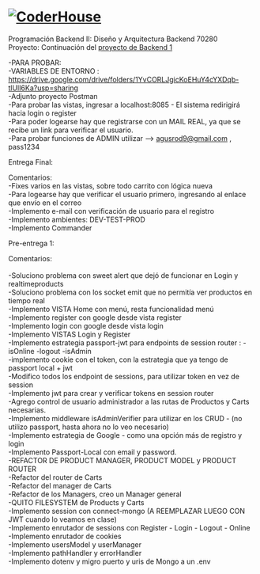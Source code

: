 # [![CoderHouse](https://www.coderhouse.com/imgs/ch.svg)](https://www.coderhouse.com/)

Programación Backend II: Diseño y Arquitectura Backend 70280<br>
Proyecto: Continuación del [proyecto de Backend 1](https://github.com/agusrod9/Backend1-PE1.git)

-PARA PROBAR: <br>
-VARIABLES DE ENTORNO : https://drive.google.com/drive/folders/1YvCORLJgicKoEHuY4cYXDqb-tlUlI6Ka?usp=sharing<br>
-Adjunto proyecto Postman <br>
-Para probar las vistas, ingresar a localhost:8085 - El sistema redirigirá hacia login o register<br>
-Para poder logearse hay que registrarse con un MAIL REAL, ya que se recibe un link para verificar el usuario.<br>
-Para probar funciones de ADMIN utilizar --> agusrod9@gmail.com , pass1234
<br>

Entrega Final:<br>

Comentarios: <br>
-Fixes varios en las vistas, sobre todo carrito con lógica nueva<br>
-Para logearse hay que verificar el usuario primero, ingresando al enlace que envío en el correo <br>
-Implemento e-mail con verificación de usuario para el registro <br>
-Implemento ambientes: DEV-TEST-PROD<br>
-Implemento Commander<br>


Pre-entrega 1:<br>

Comentarios: <br>
<br>
-Soluciono problema con sweet alert que dejó de funcionar en Login y realtimeproducts<br>
-Soluciono problema con los socket emit que no permitía ver productos en tiempo real<br>
-Implemento VISTA Home con menú, resta funcionalidad menú<br>
-Implemento register con google desde vista register<br>
-Implemento login con google desde vista login<br>
-Implemento VISTAS Login y Register<br>
-Implemento estrategia passport-jwt para endpoints de session router : -isOnline -logout -isAdmin <br>
-implemento cookie con el token, con la estrategia que ya tengo de passport local + jwt<br>
-Modifico todos los endpoint de sessions, para utilizar token en vez de session<br>
-Implemento jwt para crear y verificar tokens en session router<br>
-Agrego control de usuario administrador a las rutas de Productos y Carts necesarias. <br>
-Implemento middleware isAdminVerifier para utilizar en los CRUD - (no utilizo passport, hasta ahora no lo veo necesario) <br>
-Implemento estrategia de Google - como una opción más de registro y login <br>
-Implemento Passport-Local con email y password.<br>
-REFACTOR DE PRODUCT MANAGER, PRODUCT MODEL y PRODUCT ROUTER <br>
-Refactor del router de Carts <br>
-Refactor del manager de Carts <br>
-Refactor de los Managers, creo un Manager general <br>
-QUITO FILESYSTEM de Products y Carts<br>
-Implemento session con connect-mongo (A REEMPLAZAR LUEGO CON JWT cuando lo veamos en clase) <br>
-Implemento enrutador de sessions con Register - Login - Logout - Online<br>
-Implemento enrutador de cookies <br>
-Implemento usersModel y userManager <br>
-Implemento pathHandler y errorHandler<br>
-Implemento dotenv y migro puerto y uris de Mongo a un .env